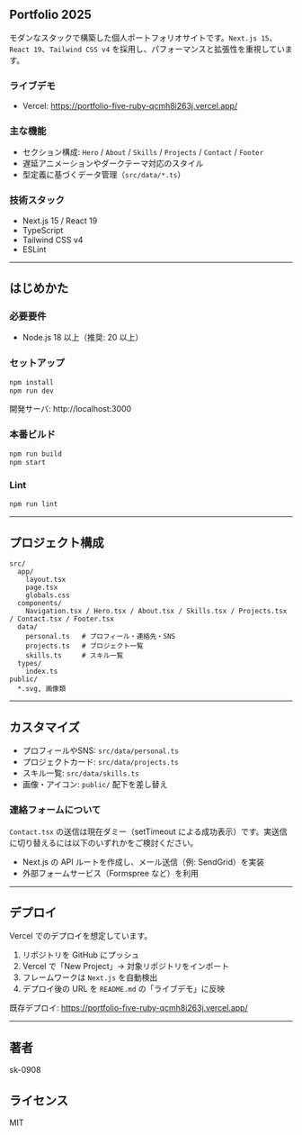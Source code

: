 ## Portfolio 2025

モダンなスタックで構築した個人ポートフォリオサイトです。`Next.js 15`、`React 19`、`Tailwind CSS v4` を採用し、パフォーマンスと拡張性を重視しています。

### ライブデモ
- Vercel: https://portfolio-five-ruby-qcmh8i263j.vercel.app/

### 主な機能
- セクション構成: `Hero` / `About` / `Skills` / `Projects` / `Contact` / `Footer`
- 遅延アニメーションやダークテーマ対応のスタイル
- 型定義に基づくデータ管理（`src/data/*.ts`）

### 技術スタック
- Next.js 15 / React 19
- TypeScript
- Tailwind CSS v4
- ESLint

---

## はじめかた

### 必要要件
- Node.js 18 以上（推奨: 20 以上）

### セットアップ
```bash
npm install
npm run dev
```
開発サーバ: http://localhost:3000

### 本番ビルド
```bash
npm run build
npm start
```

### Lint
```bash
npm run lint
```

---

## プロジェクト構成
```text
src/
  app/
    layout.tsx
    page.tsx
    globals.css
  components/
    Navigation.tsx / Hero.tsx / About.tsx / Skills.tsx / Projects.tsx / Contact.tsx / Footer.tsx
  data/
    personal.ts   # プロフィール・連絡先・SNS
    projects.ts   # プロジェクト一覧
    skills.ts     # スキル一覧
  types/
    index.ts
public/
  *.svg, 画像類
```

---

## カスタマイズ
- プロフィールやSNS: `src/data/personal.ts`
- プロジェクトカード: `src/data/projects.ts`
- スキル一覧: `src/data/skills.ts`
- 画像・アイコン: `public/` 配下を差し替え

### 連絡フォームについて
`Contact.tsx` の送信は現在ダミー（setTimeout による成功表示）です。実送信に切り替えるには以下のいずれかをご検討ください。
- Next.js の API ルートを作成し、メール送信（例: SendGrid）を実装
- 外部フォームサービス（Formspree など）を利用

---

## デプロイ
Vercel でのデプロイを想定しています。
1. リポジトリを GitHub にプッシュ
2. Vercel で「New Project」→ 対象リポジトリをインポート
3. フレームワークは `Next.js` を自動検出
4. デプロイ後の URL を `README.md` の「ライブデモ」に反映

既存デプロイ: https://portfolio-five-ruby-qcmh8i263j.vercel.app/

---

## 著者
sk-0908

## ライセンス
MIT